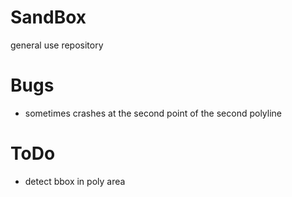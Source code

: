 # SandBox
general use repository

# Bugs
 - sometimes crashes at the second point of the second polyline

# ToDo
 - detect bbox in poly area
